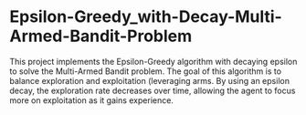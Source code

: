# Epsilon-Greedy_with-Decay-Multi-Armed-Bandit-Problem
This project implements the Epsilon-Greedy algorithm with decaying epsilon to solve the Multi-Armed Bandit problem. The goal of this algorithm is to balance exploration and exploitation (leveraging arms. By using an epsilon decay, the exploration rate decreases over time, allowing the agent to focus more on exploitation as it gains experience.
